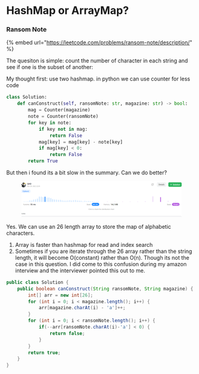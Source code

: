 # HashMap or ArrayMap?

### Ransom Note

{% embed url="https://leetcode.com/problems/ransom-note/description/" %}

The quesiton is simple: count the number of character in each string and see if one is the subset of another:

My thought first: use two hashmap. in python we can use counter for less code

```python
class Solution:
    def canConstruct(self, ransomNote: str, magazine: str) -> bool:
        mag = Counter(magazine)
        note = Counter(ransomNote)
        for key in note:
            if key not in mag:
                return False
            mag[key] = mag[key] - note[key]
            if mag[key] < 0:
                return False
        return True
```

But then i found its a bit slow in the summary. Can we do better?

<figure><img src="../.gitbook/assets/image (4) (1).png" alt=""><figcaption></figcaption></figure>

Yes. We can use an 26 length array to store the map of alphabetic characters.&#x20;

1. Array is faster than hashmap for read and index search
2. Sometimes if you are iterate through the 26 array rather than the string length, it will become O(constant) rather than O(n). Though its not the case in this question. I did come to this confusion during my amazon interview and the interviewer pointed this out to me.

```java
public class Solution {
    public boolean canConstruct(String ransomNote, String magazine) {
        int[] arr = new int[26];
        for (int i = 0; i < magazine.length(); i++) {
            arr[magazine.charAt(i) - 'a']++;
        }
        for (int i = 0; i < ransomNote.length(); i++) {
            if(--arr[ransomNote.charAt(i)-'a'] < 0) {
                return false;
            }
        }
        return true;
    }
}
```
